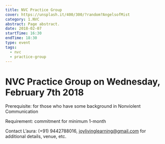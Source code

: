 ```yaml
---
title: NVC Practice Group
cover: https://unsplash.it/400/300/?random?AngelsofMist
category: 1.NVC
abstract: Page abstract.
date: 2018-02-07
startTime: 16:30
endTime: 18:30
type: event
tags:
  - nvc
  - practice-group
---
```


# NVC Practice Group on Wednesday, February 7th 2018

Prerequisite: for those who have some background in Nonviolent Communication

Requirement: commitment for minimum 1-month

Contact L’aura: (+91) 9442788016, joylivinglearning@gmail.com for additional details, venue, etc.

